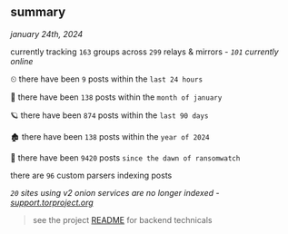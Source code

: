 
## summary
_january 24th, 2024_

currently tracking `163` groups across `299` relays & mirrors - _`101` currently online_

⏲ there have been `9` posts within the `last 24 hours`

🦈 there have been `138` posts within the `month of january`

🪐 there have been `874` posts within the `last 90 days`

🏚 there have been `138` posts within the `year of 2024`

🦕 there have been `9420` posts `since the dawn of ransomwatch`

there are `96` custom parsers indexing posts

_`20` sites using v2 onion services are no longer indexed - [support.torproject.org](https://support.torproject.org/onionservices/v2-deprecation/)_

> see the project [README](https://github.com/joshhighet/ransomwatch#ransomwatch--) for backend technicals
